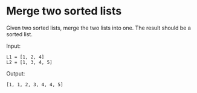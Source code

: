 # Merge two sorted lists

Given two sorted lists, merge the two lists into one. The result should be a sorted list.

Input:

```
L1 = [1, 2, 4]
L2 = [1, 3, 4, 5]
```

Output:

`[1, 1, 2, 3, 4, 4, 5]`  
